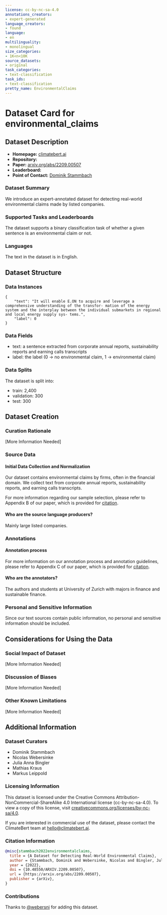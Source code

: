 ```yaml
---
license: cc-by-nc-sa-4.0
annotations_creators:
- expert-generated
language_creators:
- found
language:
- en
multilinguality:
- monolingual
size_categories:
- 1K<n<10K
source_datasets:
- original
task_categories:
- text-classification
task_ids:
- text-classification
pretty_name: EnvironmentalClaims
---
```


# Dataset Card for environmental_claims

## Dataset Description

- **Homepage:** [climatebert.ai](https://climatebert.ai)
- **Repository:**
- **Paper:** [arxiv.org/abs/2209.00507](https://arxiv.org/abs/2209.00507)
- **Leaderboard:**
- **Point of Contact:** [Dominik Stammbach](mailto:dominsta@ethz.ch)

### Dataset Summary

We introduce an expert-annotated dataset for detecting real-world environmental claims made by listed companies.

### Supported Tasks and Leaderboards

The dataset supports a binary classification task of whether a given sentence is an environmental claim or not.

### Languages

The text in the dataset is in English.

## Dataset Structure

### Data Instances

```
{
    "text": "It will enable E.ON to acquire and leverage a comprehensive understanding of the transfor- mation of the energy system and the interplay between the individual submarkets in regional and local energy supply sys- tems.",
    "label": 0
}
```

### Data Fields

- text: a sentence extracted from corporate annual reports, sustainability reports and earning calls transcripts
- label: the label (0 -> no environmental claim, 1 -> environmental claim)

### Data Splits

The dataset is split into:
- train: 2,400
- validation: 300
- test: 300

## Dataset Creation

### Curation Rationale

[More Information Needed]

### Source Data

#### Initial Data Collection and Normalization

Our dataset contains environmental claims by firms, often in the financial domain. We collect text from corporate annual reports, sustainability reports, and earning calls transcripts.

For more information regarding our sample selection, please refer to Appendix B of our paper, which is provided for [citation](#citation-information).

#### Who are the source language producers?

Mainly large listed companies.

### Annotations

#### Annotation process

For more information on our annotation process and annotation guidelines, please refer to Appendix C of our paper, which is provided for [citation](#citation-information).

#### Who are the annotators?

The authors and students at University of Zurich with majors in finance and sustainable finance.

### Personal and Sensitive Information

Since our text sources contain public information, no personal and sensitive information should be included.

## Considerations for Using the Data

### Social Impact of Dataset

[More Information Needed]

### Discussion of Biases

[More Information Needed]

### Other Known Limitations

[More Information Needed]

## Additional Information

### Dataset Curators

- Dominik Stammbach
- Nicolas Webersinke
- Julia Anna Bingler
- Mathias Kraus
- Markus Leippold

### Licensing Information

This dataset is licensed under the Creative Commons Attribution-NonCommercial-ShareAlike 4.0 International license (cc-by-nc-sa-4.0). To view a copy of this license, visit [creativecommons.org/licenses/by-nc-sa/4.0](https://creativecommons.org/licenses/by-nc-sa/4.0/).

If you are interested in commercial use of the dataset, please contact the ClimateBert team at [hello@climatebert.ai](mailto:hello@climatebert.ai).

### Citation Information

```bibtex
@misc{stammbach2022environmentalclaims,
  title = {A Dataset for Detecting Real-World Environmental Claims},
  author = {Stammbach, Dominik and Webersinke, Nicolas and Bingler, Julia Anna and Kraus, Mathias and Leippold, Markus},
  year = {2022},
  doi = {10.48550/ARXIV.2209.00507},
  url = {https://arxiv.org/abs/2209.00507},
  publisher = {arXiv},
}
```

### Contributions

Thanks to [@webersni](https://github.com/webersni) for adding this dataset.